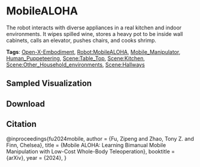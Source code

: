 # MobileALOHA

The robot interacts with diverse appliances in a real kitchen and indoor environments. It wipes spilled wine, stores a heavy pot to be inside wall cabinets, calls an elevator, pushes chairs, and cooks shrimp.

**Tags**: [Open-X-Embodiment](./pages/tags/Open-X-Embodiment.md), [Robot:MobileALOHA](./pages/tags/Robot:MobileALOHA.md), [Mobile_Manipulator](./pages/tags/Mobile_Manipulator.md), [Human_Puppeteering](./pages/tags/Human_Puppeteering.md), [Scene:Table_Top](./pages/tags/Scene:Table_Top.md), [Scene:Kitchen](./pages/tags/Scene:Kitchen.md), [Scene:Other_Household_environments](./pages/tags/Scene:Other_Household_environments.md), [Scene:Hallways](./pages/tags/Scene:Hallways.md)

## Sampled Visualization



## Download



## Citation

@inproceedings{fu2024mobile,
  author    = {Fu, Zipeng and Zhao, Tony Z. and Finn, Chelsea},
  title     = {Mobile ALOHA: Learning Bimanual Mobile Manipulation with Low-Cost Whole-Body Teleoperation},
  booktitle = {arXiv},
  year      = {2024},
}